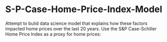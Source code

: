 # S-P-Case-Home-Price-Index-Model
Attempt to bulid data science model that explains how these factors impacted home prices over the last 20 years. Use the S&amp;P Case-Schiller Home Price Index as a proxy for home prices:
